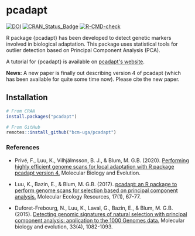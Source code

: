 # pcadapt

<!-- badges: start -->
[![DOI](https://zenodo.org/badge/doi/10.1093/molbev/msaa053.svg)](https://doi.org/10.1093/molbev/msaa053)
[![CRAN_Status_Badge](http://www.r-pkg.org/badges/version/pcadapt)](https://cran.r-project.org/package=pcadapt)
[![R-CMD-check](https://github.com/bcm-uga/pcadapt/actions/workflows/R-CMD-check.yaml/badge.svg)](https://github.com/bcm-uga/pcadapt/actions/workflows/R-CMD-check.yaml)
<!-- badges: end -->

R package {pcadapt} has been developed to detect genetic markers involved in biological adaptation. 
This package uses statistical tools for outlier detection based on Principal Component Analysis (PCA).

A tutorial for {pcadapt} is available on [pcadapt's website](https://bcm-uga.github.io/pcadapt/articles/pcadapt.html).

**News:** A new paper is finally out describing version 4 of pcadapt (which has been available for quite some time now). Please cite the new paper.


## Installation

```r
# From CRAN
install.packages("pcadapt")

# From GitHub
remotes::install_github("bcm-uga/pcadapt")
```


### References

- Privé, F., Luu, K., Vilhjálmsson, B. J., & Blum, M. G.B. (2020). [Performing highly efficient genome scans for local adaptation with R package pcadapt version 4.](https://doi.org/10.1093/molbev/msaa053) Molecular Biology and Evolution.

- Luu, K., Bazin, E., & Blum, M. G.B. (2017). [pcadapt: an R package to perform genome scans for selection based on principal component analysis.](http://onlinelibrary.wiley.com/doi/10.1111/1755-0998.12592/full) Molecular Ecology Resources, 17(1), 67-77.

- Duforet-Frebourg, N., Luu, K., Laval, G., Bazin, E., & Blum, M. G.B. (2015). [Detecting genomic signatures of natural selection with principal component analysis: application to the 1000 Genomes data.](http://mbe.oxfordjournals.org/content/33/4/1082) Molecular biology and evolution, 33(4), 1082-1093.
